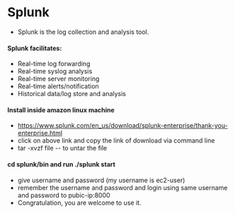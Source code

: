 # Splunk
  * Splunk is the log collection and analysis tool.
#### Splunk facilitates:
  * Real-time log forwarding
  * Real-time syslog analysis
  * Real-time server monitoring
  * Real-time alerts/notification
  * Historical data/log store and analysis
#### Install inside amazon linux machine
  * https://www.splunk.com/en_us/download/splunk-enterprise/thank-you-enterprise.html 
  * click on above link and copy the link of download via command line 
  * tar -xvzf file   -- to untar the file
#### cd splunk/bin and run ./splunk start
  * give username and password (my username is ec2-user)
  * remember the username and password and login using same username and password to pubic-ip:8000
  * Congratulation, you are welcome to use it.
